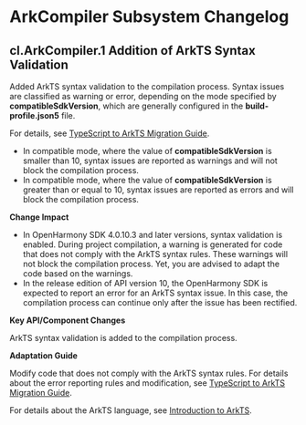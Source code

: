 # ArkCompiler Subsystem Changelog

## cl.ArkCompiler.1 Addition of ArkTS Syntax Validation

Added ArkTS syntax validation to the compilation process. Syntax issues are classified as warning or error, depending on the mode specified by **compatibleSdkVersion**, which are generally configured in the **build-profile.json5** file.

For details, see [TypeScript to ArkTS Migration Guide](../../../application-dev/quick-start/typescript-to-arkts-migration-guide.md).

  - In compatible mode, where the value of **compatibleSdkVersion** is smaller than 10, syntax issues are reported as warnings and will not block the compilation process.
  - In compatible mode, where the value of **compatibleSdkVersion** is greater than or equal to 10, syntax issues are reported as errors and will block the compilation process.

**Change Impact**

 

  - In OpenHarmony SDK 4.0.10.3 and later versions, syntax validation is enabled. During project compilation, a warning is generated for code that does not comply with the ArkTS syntax rules. These warnings will not block the compilation process. Yet, you are advised to adapt the code based on the warnings.
  - In the release edition of API version 10, the OpenHarmony SDK is expected to report an error for an ArkTS syntax issue. In this case, the compilation process can continue only after the issue has been rectified.

**Key API/Component Changes**

ArkTS syntax validation is added to the compilation process.

**Adaptation Guide**

Modify code that does not comply with the ArkTS syntax rules. For details about the error reporting rules and modification, see [TypeScript to ArkTS Migration Guide](../../../application-dev/quick-start/typescript-to-arkts-migration-guide.md).

For details about the ArkTS language, see [Introduction to ArkTS](../../../application-dev/quick-start/introduction-to-arkts.md).
